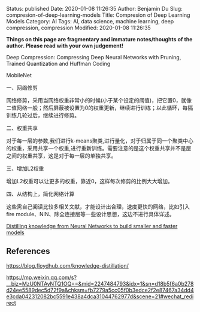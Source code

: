 Status: published
Date: 2020-01-08 11:26:35
Author: Benjamin Du
Slug: compresion-of-deep-learning-models
Title: Compresion of Deep Learning Models
Category: AI
Tags: AI, data science, machine learning, deep compression, compression
Modified: 2020-01-08 11:26:35

**Things on this page are fragmentary and immature notes/thoughts of the author. Please read with your own judgement!**

Deep Compression: Compressing Deep Neural Networks with Pruning, Trained Quantization and Huffman Coding

MobileNet


一、网络修剪

网络修剪，采用当网络权重非常小的时候(小于某个设定的阈值)，把它置0，就像二值网络一般；然后屏蔽被设置为0的权重更新，继续进行训练；以此循环，每隔训练几轮过后，继续进行修剪。

二、权重共享

对于每一层的参数,我们进行k-means聚类,进行量化，对于归属于同一个聚类中心的权重，采用共享一个权重,进行重新训练。需要注意的是这个权重共享并不是层之间的权重共享，这是对于每一层的单独共享。

三、增加L2权重

增加L2权重可以让更多的权重，靠近0，这样每次修剪的比例大大增加。

四、从结构上，简化网络计算

这些需自己阅读比较多相关文献，才能设计出合理，速度更快的网络，比如引入fire module、NIN、除全连接层等一些设计思想，这边不进行具体详述。


[Distilling knowledge from Neural Networks to build smaller and faster models](https://blog.floydhub.com/knowledge-distillation/)

## References

https://blog.floydhub.com/knowledge-distillation/

https://mp.weixin.qq.com/s?__biz=MzU0NTAyNTQ1OQ==&mid=2247484793&idx=1&sn=d18b5f6a0b278d24ee5589dec5d72f9a&chksm=fb7279a5cc05f0b3edce2f2e87467a34dd4e3cda042312082bc5591e438a4dca31044762977d&scene=21#wechat_redirect
